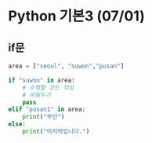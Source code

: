 # Python 기본3 (07/01)

## if문

``` python
area = ["seoul", "suwon","pusan"]

if "suwon" in area:
    # 수행할 코드 작성
    # 비워두기
    pass 
elif "pusan1" in area:
    print("부산")
else:
    print("마지막입니다.")
```

